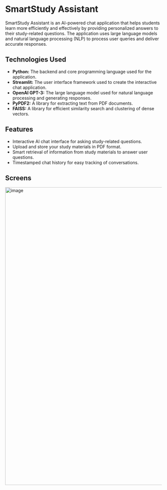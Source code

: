 # SmartStudy Assistant

SmartStudy Assistant is an AI-powered chat application that helps students learn more efficiently and effectively by providing personalized answers to their study-related questions. The application uses large language models and natural language processing (NLP) to process user queries and deliver accurate responses.

## Technologies Used

- **Python:** The backend and core programming language used for the application.
- **Streamlit:** The user interface framework used to create the interactive chat application.
- **OpenAI GPT-3:** The large language model used for natural language processing and generating responses.
- **PyPDF2:** A library for extracting text from PDF documents.
- **FAISS:** A library for efficient similarity search and clustering of dense vectors.


## Features

- Interactive AI chat interface for asking study-related questions.
- Upload and store your study materials in PDF format.
- Smart retrieval of information from study materials to answer user questions.
- Timestamped chat history for easy tracking of conversations.

## Screens

<img width="960" alt="image" src="https://github.com/lakmalGitHub/SmartStudy-Assistant/assets/13462144/3dd3a1d6-5567-4416-a7b7-e1ce0d4f3eb3">


